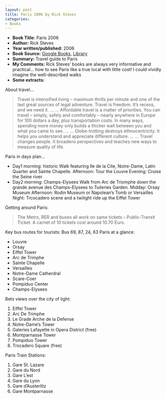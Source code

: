 ```yaml
---
layout: post
title: Paris 2006 by Rick Steves
categories:
- Books
---
```



- **Book Title:** Paris 2006
- **Author:** Rick Steves
- **Year written/published:** 2006
- **Book Source:** [Google Books](http://books.google.com/books?id=mbC5GwAACAAJ&dq=Paris+2006+rick), [Library](http://vistaweb.nlb.gov.sg/cgi-bin/cw_cgi?fullRecord+24956+3002+9277925+3+2)
- **Summary:** Travel guide to Paris
- **My Comments:** Rick Steves’ books are always very informative and practical… how to see Paris like a true local with little cost! I could vividly imagine the well-described walks
- **Some extracts:**

About travel…

> Travel is intensified living – maximum thrills per minute and one of the last great sources of legal adventure. Travel is freedom. It’s recess, and we need it. … … Affordable travel is a matter of priorities. You can travel – simply, safely and comfortably – nearly anywhere in Europe for 100 dollars a day, plus transportation costs. In many ways, spending more money only builds a thicker wall between you and what you came to see. … … Globe-trotting destroys ethnocentricity. It helps you understand and appreciate different culture. … … Travel changes people. It broadens perspectives and teaches new ways to measure quality of life.

Paris in days plan…

- Day1 morning: historic Walk featuring Ile de la Cite, Notre-Dame, Latin Quarter and Sainte Chapelle. Afternoon: Tour the Louvre Evening: Cruise the Seine river
- Day2 morning: Champs-Elysees Walk from Arc de Triomphe down the grande avenue des Champs-Elysees to Tuileries Garden. Midday: Orsay Museum Afternoon: Rodin Museum or Napolean’s Tomb or Versailles Night: Trcocadero scene and a twilight ride up the Eiffel Tower

Getting around Paris:

> The Metro, RER and buses all work on same tickets – Public-Transit Ticket. A carnet of 10 tickets cost around 10.70 Euro.

Key bus routes for tourists: Bus 69, 87, 24, 63 Paris at a glance:

- Louvre
- Orsay
- Eiffel Tower
- Arc de Trimphe
- Sainte Chapelle
- Versailles
- Notre-Dame Catherdral
- Scare-Coer
- Pompiduo Center
- Champs-Elysees

Bets views over the city of light:

1. Eiffel Tower
2. Arc De Trimphe
3. Le Grade Arche de la Defense
4. Notre-Dame’s Tower
5. Galeries Lafayette in Opera District (free)
6. Montparnasse Tower
7. Pompiduo Tower
8. Trocadero Square (free)

Paris Train Stations:

1. Gare St. Lazare
2. Gare du Nord
3. Gare L’est
4. Gare du Lyon
5. Gare d’Austerlitz
6. Gare Montparnasse
